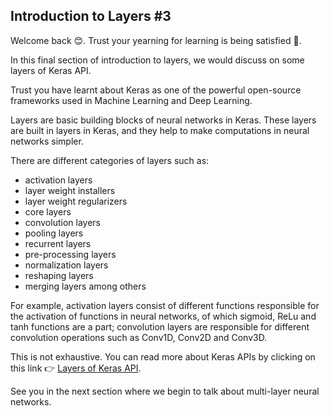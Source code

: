 ## Introduction to Layers #3

Welcome back :blush:. Trust your yearning for learning is being satisfied :clap:. 

In this final section of introduction to layers, we would discuss on some layers of Keras API.

Trust you have learnt about Keras as one of the powerful open-source frameworks used in Machine Learning and Deep Learning.

Layers are basic building blocks of neural networks in Keras. These layers are built in layers in Keras, and they help to make computations in neural networks simpler. 

There are different categories of layers such as: 
* activation layers
* layer weight installers
* layer weight regularizers
* core layers 
* convolution layers 
* pooling layers 
* recurrent layers 
* pre-processing layers
* normalization layers 
* reshaping layers 
* merging layers
among others

For example, activation layers consist of different functions responsible for the activation of functions in neural networks, of which sigmoid, ReLu and tanh functions are a part; 
convolution layers are responsible for different convolution operations such as Conv1D, Conv2D and Conv3D.

This is not exhaustive. You can read more about Keras APIs by clicking on this link :point_right: [Layers of Keras API](https://keras.io/api/layers/).

See you in the next section where we begin to talk about multi-layer neural networks.
